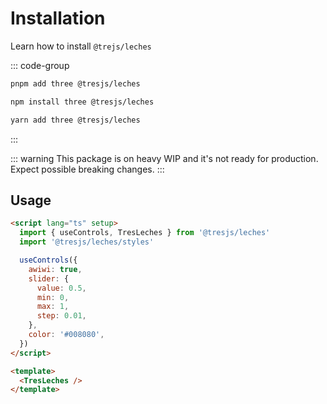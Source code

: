 # Installation

Learn how to install `@trejs/leches`

::: code-group

```bash [pnpm]
pnpm add three @tresjs/leches
```

```bash [npm]
npm install three @tresjs/leches
```

```bash [yarn]
yarn add three @tresjs/leches
```

:::

::: warning
This package is on heavy WIP and it's not ready for production. Expect possible breaking changes.
:::

## Usage

```html
<script lang="ts" setup>
  import { useControls, TresLeches } from '@tresjs/leches'
  import '@tresjs/leches/styles'

  useControls({
    awiwi: true,
    slider: {
      value: 0.5,
      min: 0,
      max: 1,
      step: 0.01,
    },
    color: '#008080',
  })
</script>

<template>
  <TresLeches />
</template>
```

<GettingStartedDemo />
